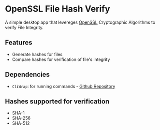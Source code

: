 # OpenSSL File Hash Verify

A simple desktop app that levereges [OpenSSL](https://www.openssl.org/) Cryptographic Algorithms to verify File Integrity.

## Features

 - Generate hashes for files
 - Compare hashes for verification of file's integrity

## Dependencies

  - `CliWrap`: for running commands - [Github Repository](https://github.com/Tyrrrz/CliWrap)

 ## Hashes supported for verification

   - SHA-1
   - SHA-256
   - SHA-512